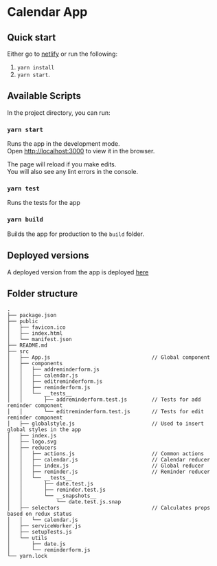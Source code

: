 # Calendar App

## Quick start

Either go to [netlify](https://friendly-pike-c848c6.netlify.com/) or run the following:

1. `yarn install`
1. `yarn start`.

## Available Scripts

In the project directory, you can run:

### `yarn start`

Runs the app in the development mode.<br>
Open [http://localhost:3000](http://localhost:3000) to view it in the browser.

The page will reload if you make edits.<br>
You will also see any lint errors in the console.

### `yarn test`

Runs the tests for the app

### `yarn build`

Builds the app for production to the `build` folder.

## Deployed versions

A deployed version from the app is deployed [here](https://friendly-pike-c848c6.netlify.com/)

## Folder structure

```
.
├── package.json
├── public
│   ├── favicon.ico
│   ├── index.html
│   └── manifest.json
├── README.md
├── src
│   ├── App.js                                 // Global component
│   ├── components
│   │   ├── addreminderform.js
│   │   ├── calendar.js
│   │   ├── editreminderform.js
│   │   ├── reminderform.js
│   │   └── __tests__
│   │       ├── addreminderform.test.js        // Tests for add reminder component
│   │       └── editreminderform.test.js       // Tests for edit reminder component
│   ├── globalstyle.js                         // Used to insert global styles in the app
│   ├── index.js
│   ├── logo.svg
│   ├── reducers
│   │   ├── actions.js                         // Common actions
│   │   ├── calendar.js                        // Calendar reducer
│   │   ├── index.js                           // Global reducer
│   │   ├── reminder.js                        // Reminder reducer
│   │   └── __tests__
│   │       ├── date.test.js
│   │       ├── reminder.test.js
│   │       └── __snapshots__
│   │           └── date.test.js.snap
│   ├── selectors                              // Calculates props based on redux status
│   │   └── calendar.js
│   ├── serviceWorker.js
│   ├── setupTests.js
│   └── utils
│       ├── date.js
│       └── reminderform.js
└── yarn.lock

```
